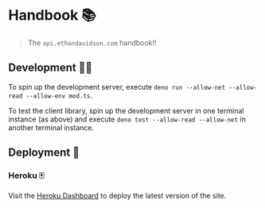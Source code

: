 # Handbook 📚

> The `api.ethandavidson.com` handbook!!

## Development 👨‍💻

To spin up the development server, execute `deno run --allow-net --allow-read --allow-env mod.ts`.

To test the client library, spin up the development server in one terminal instance (as above) and execute `deno test --allow-read --allow-net` in another terminal instance.

## Deployment 🚀

### Heroku 🀄

Visit the [Heroku Dashboard][heroku_dash] to deploy the latest version of the site.

[heroku_dash]: https://dashboard.heroku.com/apps/api-ethandavidson-com